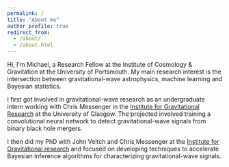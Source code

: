 ```yaml
---
permalink: /
title: "About me"
author_profile: true
redirect_from: 
  - /about/
  - /about.html
---
```


Hi, I'm Michael, a Research Fellow at the Institute of Cosmology & Gravitation at the University of Portsmouth.
My main research interest is the intersection between gravitational-wave astrophysics, machine learning and Bayesian statistics.

I first got involved in gravitational-wave research as an undergraduate intern working with
Chris Messenger in the [Institute for Gravitational Research][igr] at the University of Glasgow.
The projected involved training a convolutional neural network to detect gravitational-wave
signals from binary black hole mergers.

I then did my PhD with John Veitch and Chris Messenger at the [Institute for Gravitational research][igr]
and focused on developing techniques to accelerate Bayesian inference algorithms for
characterizing gravitational-wave signals.

[igr]: https://www.gla.ac.uk/schools/physics/research/groups/igr/members/

